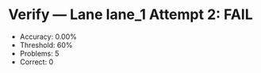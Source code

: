 # Verify — Lane lane_1 Attempt 2: FAIL

- Accuracy: 0.00%
- Threshold: 60%
- Problems: 5
- Correct: 0